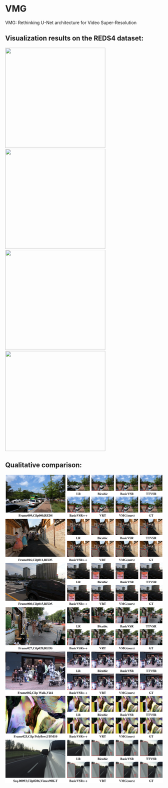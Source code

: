 # VMG
VMG: Rethinking U-Net architecture for Video Super-Resolution

## Visualization results on the REDS4 dataset:
<img src="https://github.com/EasyVision-Ton/Visualization/blob/main/REDS4-000.gif" width="320" height="320" /><img src="https://github.com/EasyVision-Ton/Visualization/blob/main/REDS4-011.gif" width="320" height="320" />
<img src="https://github.com/EasyVision-Ton/Visualization/blob/main/REDS4-015.gif" width="320" height="320" /><img src="https://github.com/EasyVision-Ton/Visualization/blob/main/REDS4-020.gif" width="320" height="320" />

## Qualitative comparison:
![image](https://github.com/EasyVision-Ton/Visualization/blob/main/REDS4_000.png)
![image](https://github.com/EasyVision-Ton/Visualization/blob/main/REDS4_011.png)
![image](https://github.com/EasyVision-Ton/Visualization/blob/main/REDS4_015.png)
![image](https://github.com/EasyVision-Ton/Visualization/blob/main/REDS4_020.png)
![image](https://github.com/EasyVision-Ton/Visualization/blob/main/Vid4.png)
![image](https://github.com/EasyVision-Ton/Visualization/blob/main/Udm10.png)
![image](https://github.com/EasyVision-Ton/Visualization/blob/main/Vimeo90K-T.png)

